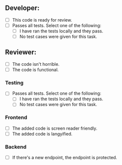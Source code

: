 ## Developer:
- [ ] This code is ready for review.
- [ ] Passes all tests. Select one of the following:
  - [ ] I have ran the tests locally and they pass.
  - [ ] No test cases were given for this task.

## Reviewer:
- [ ] The code isn't horrible.
- [ ] The code is functional.

### Testing
- [ ] Passes all tests. Select one of the following:
  - [ ] I have ran the tests locally and they pass.
  - [ ] No test cases were given for this task.

### Frontend
- [ ] The added code is screen reader friendly.
- [ ] The added code is langyified.

### Backend
- [ ] If there's a new endpoint, the endpoint is protected.